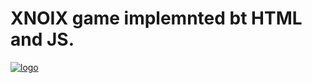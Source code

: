 # XNOIX game implemnted bt HTML and JS.

<a href="https://ibb.co/ckMuFG"><img src="http://tinypic.com/r/34g3h2t/9" alt="logo" border="0"></a>
